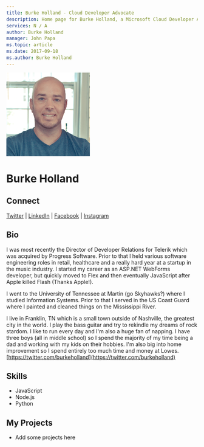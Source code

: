 ```yaml
---
title: Burke Holland - Cloud Developer Advocate
description: Home page for Burke Holland, a Microsoft Cloud Developer Advocate
services: N / A
author: Burke Holland
manager: John Papa
ms.topic: article
ms.date: 2017-09-18
ms.author: Burke Holland
---
```


![Image of Burke Holland](media/profiles/burke-holland.png)

# Burke Holland


## Connect
[Twitter](https://twitter.com/burkeholland) | [LinkedIn](https://linkedin.com/in/burkeholland) | [Facebook](https://facebook.com/burkeholland) | [Instagram](https://www.instagram.com/burkeholland)

## Bio

I was most recently the Director of Developer Relations for Telerik which was acquired by Progress Software. Prior to that I held various software engineering roles in retail, healthcare and a really hard year at a startup in the music industry. I started my career as an ASP.NET WebForms developer, but quickly moved to Flex and then eventually JavaScript after Apple killed Flash (Thanks Apple!). 

 I went to the University of Tennessee at Martin (go Skyhawks?) where I studied Information Systems. Prior to that I served in the US Coast Guard where I painted and cleaned things on the Mississippi River.

 I live in Franklin, TN which is a small town outside of Nashville, the greatest city in the world. I play the bass guitar and try to rekindle my dreams of rock stardom. I like to run every day and I'm also a huge fan of napping. I have three boys (all in middle school) so I spend the majority of my time being a dad and working with my kids on their hobbies. I'm also big into home improvement so I spend entirely too much time and money at Lowes. [https://twitter.com/burkeholland](https://twitter.com/burkeholland)

## Skills

* JavaScript
* Node.js
* Python


## My Projects

* Add some projects here
